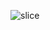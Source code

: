 ![slice](https://capsule-render.vercel.app/api?type=slice&color=auto&customColorList=19&height=200&text=H'academy&fontAlign=71&rotate=13&fontAlignY=22&desc=Freelancer%20Web%20Development%20Teacher&descAlign=70.&descAlignY=44)

